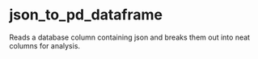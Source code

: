 # json_to_pd_dataframe
Reads a database column containing json and breaks them out into neat columns for analysis.
